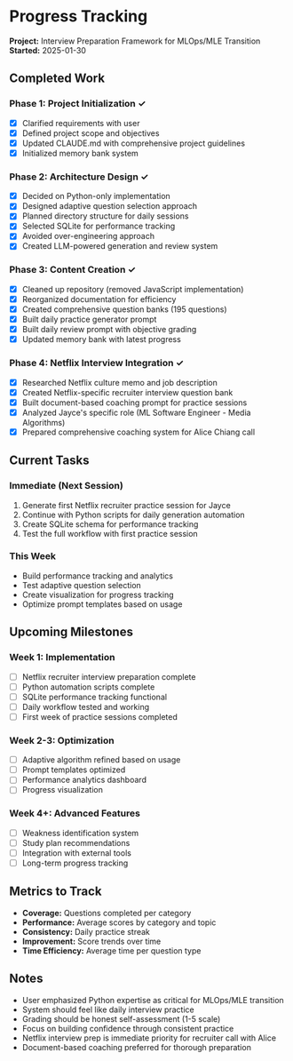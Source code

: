 # Progress Tracking

**Project:** Interview Preparation Framework for MLOps/MLE Transition  
**Started:** 2025-01-30

## Completed Work

### Phase 1: Project Initialization ✓
- [x] Clarified requirements with user
- [x] Defined project scope and objectives
- [x] Updated CLAUDE.md with comprehensive project guidelines
- [x] Initialized memory bank system

### Phase 2: Architecture Design ✓
- [x] Decided on Python-only implementation
- [x] Designed adaptive question selection approach
- [x] Planned directory structure for daily sessions
- [x] Selected SQLite for performance tracking
- [x] Avoided over-engineering approach
- [x] Created LLM-powered generation and review system

### Phase 3: Content Creation ✓
- [x] Cleaned up repository (removed JavaScript implementation)
- [x] Reorganized documentation for efficiency
- [x] Created comprehensive question banks (195 questions)
- [x] Built daily practice generator prompt
- [x] Built daily review prompt with objective grading
- [x] Updated memory bank with latest progress

### Phase 4: Netflix Interview Integration ✓
- [x] Researched Netflix culture memo and job description
- [x] Created Netflix-specific recruiter interview question bank
- [x] Built document-based coaching prompt for practice sessions
- [x] Analyzed Jayce's specific role (ML Software Engineer - Media Algorithms)
- [x] Prepared comprehensive coaching system for Alice Chiang call

## Current Tasks

### Immediate (Next Session)
1. Generate first Netflix recruiter practice session for Jayce
2. Continue with Python scripts for daily generation automation
3. Create SQLite schema for performance tracking
4. Test the full workflow with first practice session

### This Week
- Build performance tracking and analytics
- Test adaptive question selection
- Create visualization for progress tracking
- Optimize prompt templates based on usage

## Upcoming Milestones

### Week 1: Implementation
- [ ] Netflix recruiter interview preparation complete
- [ ] Python automation scripts complete
- [ ] SQLite performance tracking functional
- [ ] Daily workflow tested and working
- [ ] First week of practice sessions completed

### Week 2-3: Optimization
- [ ] Adaptive algorithm refined based on usage
- [ ] Prompt templates optimized
- [ ] Performance analytics dashboard
- [ ] Progress visualization

### Week 4+: Advanced Features
- [ ] Weakness identification system
- [ ] Study plan recommendations
- [ ] Integration with external tools
- [ ] Long-term progress tracking

## Metrics to Track

- **Coverage:** Questions completed per category
- **Performance:** Average scores by category and topic
- **Consistency:** Daily practice streak
- **Improvement:** Score trends over time
- **Time Efficiency:** Average time per question type

## Notes

- User emphasized Python expertise as critical for MLOps/MLE transition
- System should feel like daily interview practice
- Grading should be honest self-assessment (1-5 scale)
- Focus on building confidence through consistent practice
- Netflix interview prep is immediate priority for recruiter call with Alice
- Document-based coaching preferred for thorough preparation